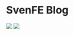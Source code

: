 # SvenFE Blog

[![](https://img.shields.io/badge/Powered%20by-Hexo-blue)](https://hexo.io/)
[![](https://img.shields.io/badge/Powered%20by-NexT-black)](https://theme-next.js.org/)
